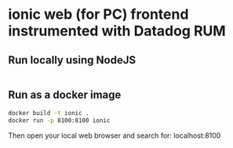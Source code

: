 # ionic web (for PC) frontend instrumented with Datadog RUM

## Run locally using NodeJS

```bash
```

## Run as a docker image

```bash
docker build -t ionic .
docker run -p 8100:8100 ionic
```

Then open your local web browser and search for: localhost:8100

